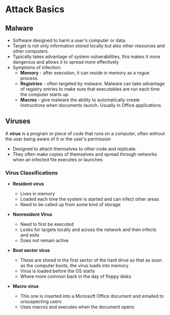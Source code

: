 # Attack Basics

## Malware

- Software designed to harm a user's computer or data.
- Target is not only information stored locally but also other resources and other computers.
- Typically takes advantage of system vulnerabilities, this makes it more dangerous and allows it to spread more effectively
- Symptoms of infection:
  - **Memory** - after execution, it can reside in memory as a rogue process.
  - **Registries** - often targeted by malware. Malware can take advantage of registry entries to make sure that executables are run each time the computer starts up.
  - **Macros** - give malware the ability to automatically create instructions when documents launch. Usually in Office applications.

## Viruses

A **virus** is a program or piece of code that runs on a computer, often without the user being aware of it or the user's permission
- Designed to attach themselves to other code and replicate.
- They often make copies of themselves and spread through networks when an infected file executes or launches

### Virus Classifications

- **Resident virus**
  - Lives in memory
  - Loaded each time the system is started and can infect other areas
  - Need to be called up from some kind of storage

- **Nonresident Virus**
  - Need to first be executed
  - Looks for targets locally and across the network and then infects and exits
  - Does not remain active

- **Boot sector virus**
  - These are stored in the first sector of the hard drive so that as soon as the computer boots, the virus loads into memory
  - Virus is loaded before the OS starts
  - Where more common back in the day of floppy disks

- **Macro virus**
  - This one is inserted into a Microsoft Office document and emailed to unsuspecting users
  - Uses macros and executes when the document opens


